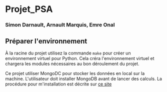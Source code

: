 # Projet_PSA
### Simon Darnault, Arnault Marquis, Emre Onal

## Préparer l'environnement
À la racine du projet utilisez la commande `make` pour créer un environnement virtuel pour Python. Cela créra l'environnement virtuel et chargera les modules nécessaires au bon déroulement du projet.

Ce projet utiliser MongoDC pour stocker les données en local sur la machine. L'utilisateur doit installer MongoDB avant de lancer des calculs. La procédure pour m'installation est décrite sur [ce site](https://www.mongodb.com/docs/manual/installation/)